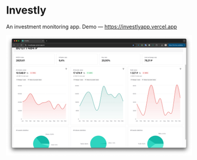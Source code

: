# Investly
An investment monitoring app.
Demo — https://investlyapp.vercel.app

![investly app preview](public/preview/preview.png)

